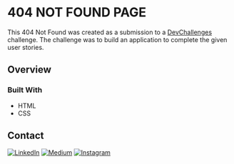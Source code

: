 # 404 NOT FOUND PAGE 

This 404 Not Found was created as a submission to a [DevChallenges](https://devchallenges.io/challenges) challenge. The challenge was to build an application to complete the given user stories.

## Overview



### Built With

- HTML
- CSS

## Contact

[![LinkedIn](https://img.shields.io/badge/linkedin-%230077B5.svg?style=for-the-badge&logo=linkedin&logoColor=white)](https://www.linkedin.com/in/ncharanaraj/)
[![Medium](https://img.shields.io/badge/Medium-12100E?style=for-the-badge&logo=medium&logoColor=white)](https://medium.com/@ncharanaraj)
[![Instagram](https://img.shields.io/badge/Instagram-%23E4405F.svg?style=for-the-badge&logo=Instagram&logoColor=white)](https://www.instagram.com/itscharanraj/)
